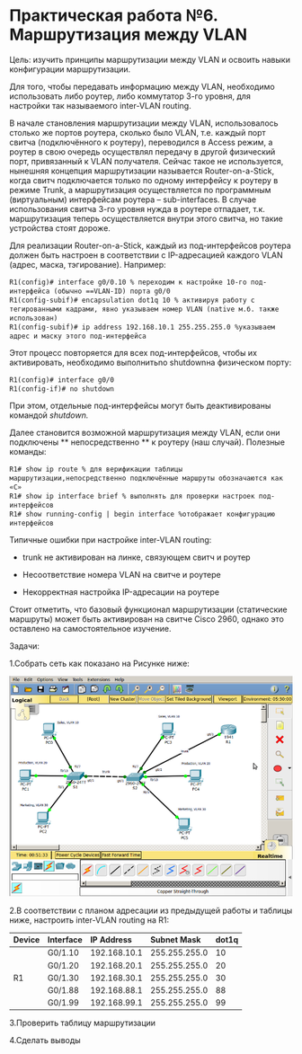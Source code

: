 # Практическая работа №6. Маршрутизация между VLAN

Цель: изучить принципы маршрутизации между VLAN и освоить навыки конфигурации маршрутизации.

Для того, чтобы передавать информацию между VLAN, необходимо использовать либо роутер, либо коммутатор 3-го уровня, для настройки так называемого inter-VLAN routing.

В начале становления маршрутизации между VLAN, использовалось столько же портов роутера, сколько было VLAN, т.е. каждый порт свитча \(подключённого к роутеру\), переводился в Access режим, а роутер в свою очередь осуществлял передачу в другой физический порт, привязанный к VLAN получателя. Сейчас такое не используется, нынешняя концепция маршрутизации называется Router-on-a-Stick, когда свитч подключается только по одному интерфейсу к роутеру в режиме Trunk, а маршрутизация осуществляется по программным \(виртуальным\) интерфейсам роутера – sub-interfaces. В случае использования свитча 3-го уровня нужда в роутере отпадает, т.к. маршрутизация теперь осуществляется внутри этого свитча, но такие устройства стоят дороже.

Для реализации Router-on-a-Stick, каждый из под-интерфейсов роутера должен быть настроен в соответствии с IP-адресацией каждого VLAN \(адрес, маска, тэгирование\). Например:

```
R1(config)# interface g0/0.10 % переходим к настройке 10-го под-интерфейса (обычно ==VLAN-ID) порта g0/0
R1(config-subif)# encapsulation dot1q 10 % активируя работу с тегированными кадрами, явно указываем номер VLAN (native м.б. также использован)
R1(config-subif)# ip address 192.168.10.1 255.255.255.0 %указываем адрес и маску этого под-интерфейса
```

Этот процесс повторяется для всех под-интерфейсов, чтобы их активировать, необходимо выполнитьno shutdownна физическом порту:

```
R1(config)# interface g0/0
R1(config-if)# no shutdown
```

При этом, отдельные под-интерфейсы могут быть деактивированы командой _shutdown._

Далее становится возможной маршрутизация между VLAN, если они подключены ** непосредственно ** к роутеру \(наш случай\). Полезные команды:

```
R1# show ip route % для верификации таблицы маршрутизации,непосредственно подключённые маршруты обозначаются как «С»
R1# show ip interface brief % выполнять для проверки настроек под-интерфейсов
R1# show running-config | begin interface %отображает конфигурацию интерфейсов
```

Типичные ошибки при настройке inter-VLAN routing:

* trunk не активирован на линке, связующем свитч и роутер

* Несоответствие номера VLAN на свитче и роутере

* Некорректная настройка IP-адресации на роутере

Стоит отметить, что базовый функционал маршрутизации \(статические маршруты\) может быть активирован на свитче Cisco 2960, однако это оставлено на самостоятельное изучение.

Задачи:

 1.Собрать сеть как показано на Рисунке ниже:

![](/assets/pr6topo.png)

 2.В соответствии с планом адресации из предыдущей работы и таблицы ниже, настроить inter-VLAN routing на R1:

| **Device** | **Interface** | **IP Address** | **Subnet Mask** | **dot1q** |
| :--- | :--- | :--- | :--- | :--- |
|  | G0/1.10 | 192.168.10.1 | 255.255.255.0 | 10 |
|  | G0/1.20 | 192.168.20.1 | 255.255.255.0 | 20 |
| R1 | G0/1.30 | 192.168.30.1 | 255.255.255.0 | 30 |
|  | G0/1.88 | 192.168.88.1 | 255.255.255.0 | 88 |
|  | G0/1.99 | 192.168.99.1 | 255.255.255.0 | 99 |

 3.Проверить таблицу маршрутизации

4.Сделать выводы

 

 

